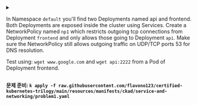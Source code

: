 <details>
<summary>

In Namespace `default` you'll find two Deployments named api and frontend. Both Deployments are exposed inside the cluster using Services. Create a NetworkPolicy named `np1` which restricts outgoing tcp connections from Deployment `frontend` and only allows those going to Deployment `api`. Make sure the NetworkPolicy still allows outgoing traffic on UDP/TCP ports 53 for DNS resolution.

Test using: `wget www.google.com` and `wget api:2222` from a Pod of Deployment frontend.

</summary>


```yaml
apiVersion: networking.k8s.io/v1
kind: NetworkPolicy
metadata:
  name: np1
  namespace: default
spec:
  podSelector:
    matchLabels:
      id: frontend
  policyTypes:
  - Egress
  egress:
  - to:
    - podSelector:
        matchLabels:
          id: api
  - ports:
    - port: 53
      protocol: UDP
    - port: 53
      protocol: TCP
```
</details>

**문제 준비: `k apply -f raw.githubusercontent.com/flavono123/certified-kubernetes-trilogy/main/resources/manifests/ckad/service-and-networking/problem1.yaml`**
